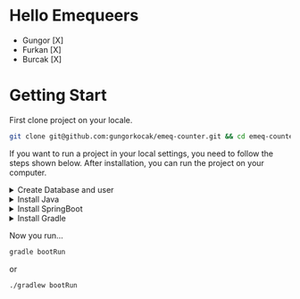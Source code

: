# Hello Emequeers

* Gungor [X]
* Furkan [X]
* Burcak [X]


# Getting Start
First clone project on your locale.
```sh
git clone git@github.com:gungorkocak/emeq-counter.git && cd emeq-counter
```
If you want to run a project in your local settings, you need to follow the steps shown below. After installation, you can run the project on your computer.

<details>
<summary>Create Database and user</summary>
You need to create database and user in Postgresql. Login at Postgresql with `psql`. Than follow that steps.
```sql
create user emeq;
alter user emeq with encrypted password 'password';
create database emeqdb;
grant ALL privileges on database emeqDB to emeq;
```
Logout with `\q`.
</details>

<details>
<summary>Install Java</summary>
I prefer to use [Jenv](https://github.com/jenv/jenv) to manage Java versions on my mac.
Install Jenv via [homebrew](https://brew.sh/).
```sh
brew install jenv
jenv doctor
jenv enable-plugin export
```
Restart your shell by running `exec $SHELL -l`in the current session for the changes to take affect.

Now install latest Java version via homebrew.
```sh
brew cask install java
```
Then add Java to jenv for recognize it.
``` sh
jenv add $(/usr/libexec/java_home)
```
</details>
<details>
<summary>Install SpringBoot</summary>
Install Spring via homebrew
```sh
brew install springboot
```
</details>
<details>
<summary>Install Gradle</summary>
Install Gradle and Gradle completion via homebrew
```sh
brew install gradle gradle-completion
```
For more visit [gradle-completion]https://github.com/gradle/gradle-completion repo on Github. You need to make your configurations for `bash` or `zsh`.
</details>

Now you run...
```sh
gradle bootRun
```
or
```sh
./gradlew bootRun
```

